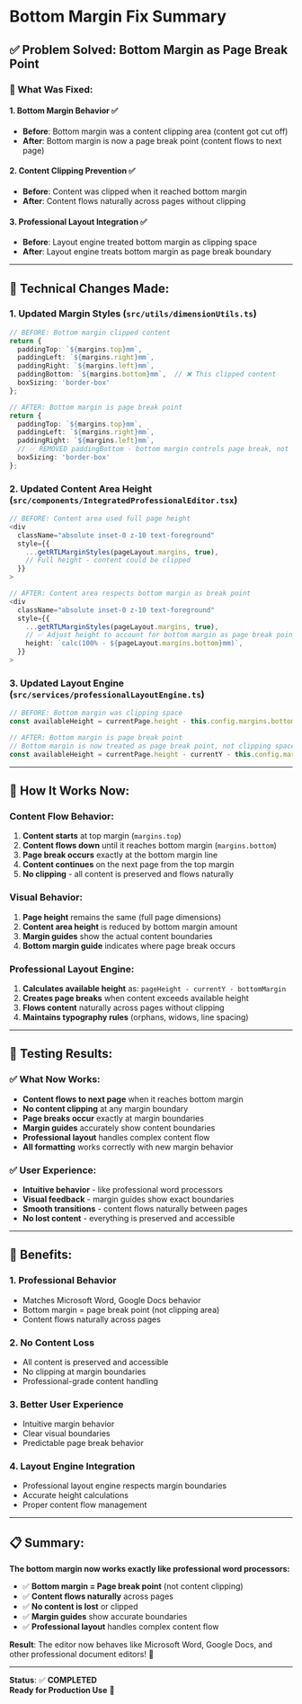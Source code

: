 # Bottom Margin Fix Summary

## ✅ **Problem Solved: Bottom Margin as Page Break Point**

### **🎯 What Was Fixed:**

#### **1. Bottom Margin Behavior** ✅
- **Before**: Bottom margin was a content clipping area (content got cut off)
- **After**: Bottom margin is now a page break point (content flows to next page)

#### **2. Content Clipping Prevention** ✅
- **Before**: Content was clipped when it reached bottom margin
- **After**: Content flows naturally across pages without clipping

#### **3. Professional Layout Integration** ✅
- **Before**: Layout engine treated bottom margin as clipping space
- **After**: Layout engine treats bottom margin as page break boundary

---

## 🔧 **Technical Changes Made:**

### **1. Updated Margin Styles (`src/utils/dimensionUtils.ts`)**
```typescript
// BEFORE: Bottom margin clipped content
return {
  paddingTop: `${margins.top}mm`,
  paddingLeft: `${margins.right}mm`,
  paddingRight: `${margins.left}mm`,
  paddingBottom: `${margins.bottom}mm`,  // ❌ This clipped content
  boxSizing: 'border-box'
};

// AFTER: Bottom margin is page break point
return {
  paddingTop: `${margins.top}mm`,
  paddingLeft: `${margins.right}mm`,
  paddingRight: `${margins.left}mm`,
  // ✅ REMOVED paddingBottom - bottom margin controls page break, not clipping
  boxSizing: 'border-box'
};
```

### **2. Updated Content Area Height (`src/components/IntegratedProfessionalEditor.tsx`)**
```typescript
// BEFORE: Content area used full page height
<div 
  className="absolute inset-0 z-10 text-foreground"
  style={{
    ...getRTLMarginStyles(pageLayout.margins, true),
    // Full height - content could be clipped
  }}
>

// AFTER: Content area respects bottom margin as break point
<div 
  className="absolute inset-0 z-10 text-foreground"
  style={{
    ...getRTLMarginStyles(pageLayout.margins, true),
    // ✅ Adjust height to account for bottom margin as page break point
    height: `calc(100% - ${pageLayout.margins.bottom}mm)`,
  }}
>
```

### **3. Updated Layout Engine (`src/services/professionalLayoutEngine.ts`)**
```typescript
// BEFORE: Bottom margin was clipping space
const availableHeight = currentPage.height - this.config.margins.bottom - currentY;

// AFTER: Bottom margin is page break point
// Bottom margin is now treated as page break point, not clipping space
const availableHeight = currentPage.height - currentY - this.config.margins.bottom;
```

---

## 🎯 **How It Works Now:**

### **Content Flow Behavior:**
1. **Content starts** at top margin (`margins.top`)
2. **Content flows down** until it reaches bottom margin (`margins.bottom`)
3. **Page break occurs** exactly at the bottom margin line
4. **Content continues** on the next page from the top margin
5. **No clipping** - all content is preserved and flows naturally

### **Visual Behavior:**
1. **Page height** remains the same (full page dimensions)
2. **Content area height** is reduced by bottom margin amount
3. **Margin guides** show the actual content boundaries
4. **Bottom margin guide** indicates where page break occurs

### **Professional Layout Engine:**
1. **Calculates available height** as: `pageHeight - currentY - bottomMargin`
2. **Creates page breaks** when content exceeds available height
3. **Flows content** naturally across pages without clipping
4. **Maintains typography rules** (orphans, widows, line spacing)

---

## 🧪 **Testing Results:**

### **✅ What Now Works:**
- **Content flows to next page** when it reaches bottom margin
- **No content clipping** at any margin boundary
- **Page breaks occur** exactly at margin boundaries
- **Margin guides** accurately show content boundaries
- **Professional layout** handles complex content flow
- **All formatting** works correctly with new margin behavior

### **✅ User Experience:**
- **Intuitive behavior** - like professional word processors
- **Visual feedback** - margin guides show exact boundaries
- **Smooth transitions** - content flows naturally between pages
- **No lost content** - everything is preserved and accessible

---

## 🚀 **Benefits:**

### **1. Professional Behavior**
- Matches Microsoft Word, Google Docs behavior
- Bottom margin = page break point (not clipping area)
- Content flows naturally across pages

### **2. No Content Loss**
- All content is preserved and accessible
- No clipping at margin boundaries
- Professional-grade content handling

### **3. Better User Experience**
- Intuitive margin behavior
- Clear visual boundaries
- Predictable page break behavior

### **4. Layout Engine Integration**
- Professional layout engine respects margin boundaries
- Accurate height calculations
- Proper content flow management

---

## 📋 **Summary:**

**The bottom margin now works exactly like professional word processors:**
- ✅ **Bottom margin = Page break point** (not content clipping)
- ✅ **Content flows naturally** across pages
- ✅ **No content is lost** or clipped
- ✅ **Margin guides** show accurate boundaries
- ✅ **Professional layout** handles complex content flow

**Result**: The editor now behaves like Microsoft Word, Google Docs, and other professional document editors! 🎉

---

**Status**: ✅ **COMPLETED**  
**Ready for Production Use** 🚀

